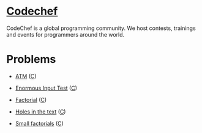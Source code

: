# [Codechef](http://www.codechef.com/)

CodeChef is a global programming community. We host contests, trainings and
events for programmers around the world.

# Problems

* [ATM](http://www.codechef.com/problems/HS08TEST)
([C](c/HS08TEST.c))

* [Enormous Input Test](http://www.codechef.com/problems/INTEST)
([C](c/INTEST.c))

* [Factorial](http://www.codechef.com/problems/FCTRL)
([C](c/FCTRL.c))

* [Holes in the text](http://www.codechef.com/problems/HOLES)
([C](c/HOLES.c))

* [Small factorials](http://www.codechef.com/problems/FCTRL2)
([C](c/FCTRL2.c))
